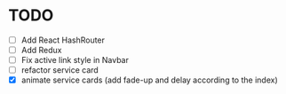 # TODO

- [ ] Add React HashRouter
- [ ] Add Redux
- [ ] Fix active link style in Navbar
- [ ] refactor service card
- [x] animate service cards (add fade-up and delay according to the index)

